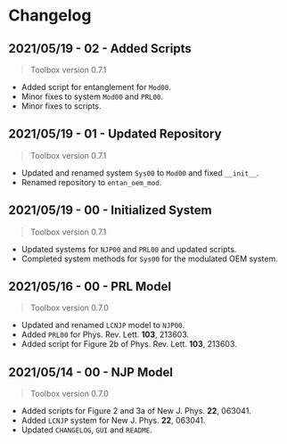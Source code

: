 # Changelog

## 2021/05/19 - 02 - Added Scripts
> Toolbox version 0.7.1
* Added script for entanglement for `Mod00`.
* Minor fixes to system `Mod00` and `PRL00`.
* Minor fixes to scripts.

## 2021/05/19 - 01 - Updated Repository
> Toolbox version 0.7.1
* Updated and renamed system `Sys00` to `Mod00` and fixed `__init__`.
* Renamed repository to `entan_oem_mod`.

## 2021/05/19 - 00 - Initialized System
> Toolbox version 0.7.1
* Updated systems for `NJP00` and `PRL00` and updated scripts.
* Completed system methods for `Sys00` for the modulated OEM system.

## 2021/05/16 - 00 - PRL Model
> Toolbox version 0.7.0
* Updated and renamed `LCNJP` model to `NJP00`.
* Added `PRL00` for Phys. Rev. Lett. **103**, 213603.
* Added script for Figure 2b of Phys. Rev. Lett. **103**, 213603.

## 2021/05/14 - 00 - NJP Model
> Toolbox version 0.7.0
* Added scripts for Figure 2 and 3a of New J. Phys. **22**, 063041.
* Added `LCNJP` system for New J. Phys. **22**, 063041.
* Updated `CHANGELOG`, `GUI` and `README`.